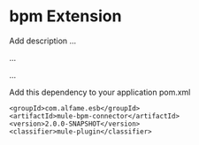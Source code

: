 # bpm Extension

Add description ...


...


...


Add this dependency to your application pom.xml

```
<groupId>com.alfame.esb</groupId>
<artifactId>mule-bpm-connector</artifactId>
<version>2.0.0-SNAPSHOT</version>
<classifier>mule-plugin</classifier>
```
